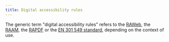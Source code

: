 ```yaml
---
title: Digital accessibility rules
---
```


The generic term "digital accessibility rules" refers to the [RAWeb](../raweb1/index.html), the [RAAM](../raam1.1/index.html), the [RAPDF](../rapdf1/index.html) or the [EN 301 549 standard](https://www.etsi.org/deliver/etsi_en/301500_301599/301549/03.02.01_60/en_301549v030201p.pdf), depending on the context of use.
